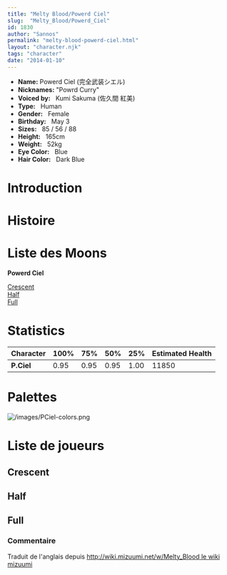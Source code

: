```yaml
---
title: "Melty Blood/Powerd Ciel"
slug:  "Melty_Blood/Powerd_Ciel"
id: 1830
author: "Sannos"
permalink: "melty-blood-powerd-ciel.html"
layout: "character.njk"
tags: "character"
date: "2014-01-10"
---
```


- **Name:** Powerd Ciel (完全武装シエル)
- **Nicknames:** "Powrd
Curry"  
- **Voiced by:**   Kumi Sakuma (佐久間
紅美)
- **Type:**   Human 
- **Gender:**   Female 
- **Birthday:**   May 3 
- **Sizes:**   85 / 56 /
88
- **Height:**   165cm
- **Weight:**   52kg
- **Eye Color:**   Blue
- **Hair Color:**   Dark Blue


# Introduction

# Histoire

# Liste des Moons

**Powerd Ciel**

[Crescent](melty-blood-powerd-ciel-crescent-moon.html)  
[Half](Melty_Blood/Powerd_Ciel/Half_Moon)  
[Full](Melty_Blood/Powerd_Ciel/Full_Moon)  

# Statistics

| Character  | 100% | 75%  | 50%  | 25%  | Estimated Health |
|------------|------|------|------|------|------------------|
| **P.Ciel** | 0.95 | 0.95 | 0.95 | 1.00 | 11850            |

# Palettes

![](/images/PCiel-colors.png "/images/PCiel-colors.png")

# Liste de joueurs

## Crescent

## Half

## Full

### Commentaire

Traduit de l'anglais depuis [http://wiki.mizuumi.net/w/Melty_Blood le
wiki
mizuumi](http://wiki.mizuumi.net/w/Melty_Blood_le_wiki_mizuumi)


